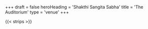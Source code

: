 +++
draft = false
heroHeading = 'Shakthi Sangita Sabha'
title = 'The Auditorium'
type = 'venue'
+++

{{< strips >}}
